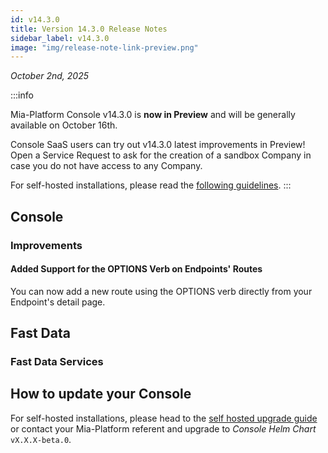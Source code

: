 ```yaml
---
id: v14.3.0
title: Version 14.3.0 Release Notes
sidebar_label: v14.3.0
image: "img/release-note-link-preview.png"
---
```


_October 2nd, 2025_

:::info

Mia-Platform Console v14.3.0 is **now in Preview** and will be generally available on October 16th.

Console SaaS users can try out v14.3.0 latest improvements in Preview! Open a Service Request to ask for the creation of a sandbox Company in case you do not have access to any Company.

For self-hosted installations, please read the [following guidelines](#how-to-update-your-console).
:::

## Console

### Improvements

#### Added Support for the OPTIONS Verb on Endpoints' Routes

You can now add a new route using the OPTIONS verb directly from your Endpoint's detail page. 

## Fast Data

### Fast Data Services

## How to update your Console

For self-hosted installations, please head to the [self hosted upgrade guide](/infrastructure/self-hosted/installation-chart/100_how-to-upgrade.md) or contact your Mia-Platform referent and upgrade to _Console Helm Chart_ `vX.X.X-beta.0`.
